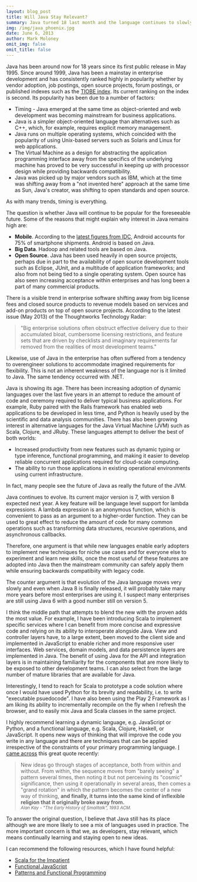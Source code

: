 ```yaml
---
layout: blog_post
title: Will Java Stay Relevant?
summary: Java turned 18 last month and the language continues to slowly evolve. Interest remains high for a number of likely reasons.
img: /img/java_phoenix.jpg
date: June 6, 2013
author: Mark Moloney
omit_img: false
omit_title: false
---
```


Java has been around now for 18 years since its first public release in May 1995. Since around 1999, Java has been a mainstay in enterprise development and has consistently ranked highly in popularity whether by vendor adoption, job postings, open source projects, forum postings, or published indexes such as the [TIOBE index](http://www.tiobe.com/index.php/content/paperinfo/tpci/index.html). Its current ranking on the index is second. Its popularity has been due to a number of factors:

* Timing - Java emerged at the same time as object-oriented and web development was becoming mainstream for business applications.
* Java is a simpler object-oriented language than alternatives such as C++, which, for example, requires explicit memory management.
* Java runs on multiple operating systems, which coincided with the popularity of using Unix-based servers such as Solaris and Linux for web applications.
* The Virtual Machine as a design for abstracting the application programming interface away from the specifics of the underlying machine has proved to be very successful in keeping up with processor design while providing backwards compatibility.
* Java was picked up by major vendors such as IBM, which at the time was shifting away from a "not invented here" approach at the same time as Sun, Java's creator, was shifting to open standards and open source.

As with many trends, timing is everything.

The question is whether Java will continue to be popular for the foreseeable future. Some of the reasons that might explain why interest in Java remains high are:

* __Mobile__. According to the [latest figures from IDC](http://www.idc.com/getdoc.jsp?containerId=prUS24108913), Android accounts for 75% of smartphone shipments. Android is based on Java.
* __Big Data__. Hadoop and related tools are based on Java.
* __Open Source__. Java has been used heavily in open source projects, perhaps due in part to the availability of open source development tools such as Eclipse, JUnit, and a multitude of application frameworks; and also from not being tied to a single operating system. Open source has also seen increasing acceptance within enterprises and has long been a part of many commercial products.

There is a visible trend in enterprise software shifting away from big license fees and closed source products to revenue models based on services and add-on products on top of open source projects. According to the latest issue (May 2013) of the Thoughtworks Technology Radar:

> "Big enterprise solutions often obstruct effective delivery due to their accumulated bloat, cumbersome licensing restrictions, and feature sets that are driven by checklists and imaginary requirements far removed from the realities of most development teams."

Likewise, use of Java in the enterprise has often suffered from a tendency to overengineer solutions to accommodate imagined requirements for flexibility. This is not an inherent weakness of the language nor is it limited to Java. The same tendency occurred with .NET.

Java is showing its age. There has been increasing adoption of dynamic languages over the last five years in an attempt to reduce the amount of code and ceremony required to deliver typical business applications. For example, Ruby paired with the Rails framework has enabled web applications to be developed in less time, and Python is heavily used by the scientific and data analysis communities. There has also been growing interest in alternative languages for the Java Virtual Machine (JVM) such as Scala, Clojure, and JRuby. These languages attempt to deliver the best of both worlds:

* Increased productivity from new features such as dynamic typing or type inference, functional programming, and making it easier to develop reliable concurrent applications required for cloud-scale computing.
* The ability to run those applications in existing operational environments using current infrastructure.

In fact, many people see the future of Java as really the future of the JVM.

Java continues to evolve. Its current major version is 7, with version 8 expected next year. A key feature will be language level support for lambda expressions. A lambda expression is an anonymous function, which is convenient to pass as an argument to a higher-order function. They can be used to great effect to reduce the amount of code for many common operations such as transforming data structures, recursive operations, and asynchronous callbacks.

Therefore, one argument is that while new languages enable early adopters to implement new techniques for niche use cases and for everyone else to experiment and learn new skills, once the most useful of these features are adopted into Java then the mainstream community can safely apply them while ensuring backwards compatibiity with legacy code.

The counter argument is that evolution of the Java language moves very slowly and even when Java 8 is finally released, it will probably take many more years before most enterprises are using it. I suspect many enterprises are still using Java 6 with a good number still on version 5.

I think the middle path that attempts to blend the new with the proven adds the most value. For example, I have been introducing Scala to implement specific services where I can benefit from more concise and expressive code and relying on its ability to interoperate alongside Java. View and controller layers have, to a large extent, been moved to the client side and implemented in JavaScript to enable richer and more responsive user interfaces. Web services, domain models, and data persistence layers are implemented in Java. The benefit of using Java for the API and integration layers is in maintaining familiarity for the components that are more likely to be exposed to other development teams. I can also select from the large number of mature libraries that are available for Java.

Interestingly, I tend to reach for Scala to prototype a code solution where once I would have used Python for its brevity and readability, i.e. to write "executable psuedocode". I have also been using the Play 2 Framework as I am liking its ability to incrementally recompile on the fly when I refresh the browser, and to easily mix Java and Scala classes in the same project.

I highly recommend learning a dynamic language, e.g. JavaScript or Python, and a functional language, e.g. Scala, Clojure, Haskell, or JavaScript. It opens new ways of thinking that will improve the code you write in any language and there are techniques that can be applied irrespective of the constraints of your primary programming language. [I came across](http://emergingtech.chariotsolutions.com/2013/05/phillyete-screencast-14-patterns-and-functional-programming-michael-bevilacqua-linn/) this great quote recently:

> New ideas go through stages of acceptance, both from within and without. From within, the sequence moves from "barely seeing" a pattern several times, then noting it but not perceiving its "cosmic" significance, then using it operationally in several areas, then comes a "grand rotation" in which the pattern becomes the center of a new way of thinking, __and finally, it turns into the same kind of inflexible religion that it originally broke away from.__<br>
> <small>_Alan Kay - "The Early History of Smalltalk", 1993 ACM._</small>

To answer the original question, I believe that Java still has its place although we are more likely to see a mix of languages used in practice. The more important concern is that we, as developers, stay relevant, which means continually learning and staying open to new ideas.

I can recommend the following resources, which I have found helpful:

* [Scala for the Impatient](http://www.amazon.com/Scala-Impatient-Cay-S-Horstmann/dp/0321774094)
* [Functional JavaScript](http://shop.oreilly.com/product/0636920028857.do)
* [Patterns and Functional Programming](http://emergingtech.chariotsolutions.com/2013/05/phillyete-screencast-14-patterns-and-functional-programming-michael-bevilacqua-linn/)
